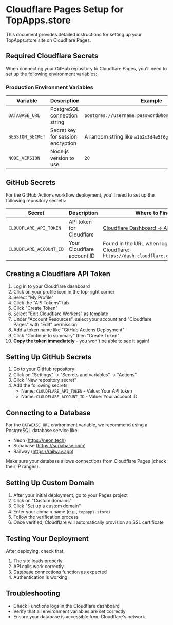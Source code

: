 # Cloudflare Pages Setup for TopApps.store

This document provides detailed instructions for setting up your TopApps.store site on Cloudflare Pages.

## Required Cloudflare Secrets

When connecting your GitHub repository to Cloudflare Pages, you'll need to set up the following environment variables:

### Production Environment Variables

| Variable | Description | Example |
|----------|-------------|---------|
| `DATABASE_URL` | PostgreSQL connection string | `postgres://username:password@hostname:port/database` |
| `SESSION_SECRET` | Secret key for session encryption | A random string like `a1b2c3d4e5f6g7h8i9j0` |
| `NODE_VERSION` | Node.js version to use | `20` |

## GitHub Secrets

For the GitHub Actions workflow deployment, you'll need to set up the following repository secrets:

| Secret | Description | Where to Find |
|--------|-------------|--------------|
| `CLOUDFLARE_API_TOKEN` | API token for Cloudflare | [Cloudflare Dashboard → API Tokens](https://dash.cloudflare.com/profile/api-tokens) |
| `CLOUDFLARE_ACCOUNT_ID` | Your Cloudflare account ID | Found in the URL when logged into Cloudflare: `https://dash.cloudflare.com/ACCOUNT_ID` |

## Creating a Cloudflare API Token

1. Log in to your Cloudflare dashboard
2. Click on your profile icon in the top-right corner
3. Select "My Profile"
4. Click the "API Tokens" tab
5. Click "Create Token"
6. Select "Edit Cloudflare Workers" as template
7. Under "Account Resources", select your account and "Cloudflare Pages" with "Edit" permission
8. Add a token name like "GitHub Actions Deployment"
9. Click "Continue to summary" then "Create Token"
10. **Copy the token immediately** - you won't be able to see it again!

## Setting Up GitHub Secrets

1. Go to your GitHub repository
2. Click on "Settings" → "Secrets and variables" → "Actions"
3. Click "New repository secret"
4. Add the following secrets:
   - Name: `CLOUDFLARE_API_TOKEN` - Value: Your API token
   - Name: `CLOUDFLARE_ACCOUNT_ID` - Value: Your account ID

## Connecting to a Database

For the `DATABASE_URL` environment variable, we recommend using a PostgreSQL database service like:

- Neon (https://neon.tech)
- Supabase (https://supabase.com)
- Railway (https://railway.app)

Make sure your database allows connections from Cloudflare Pages (check their IP ranges).

## Setting Up Custom Domain

1. After your initial deployment, go to your Pages project
2. Click on "Custom domains"
3. Click "Set up a custom domain"
4. Enter your domain name (e.g., `topapps.store`)
5. Follow the verification process
6. Once verified, Cloudflare will automatically provision an SSL certificate

## Testing Your Deployment

After deploying, check that:

1. The site loads properly
2. API calls work correctly
3. Database connections function as expected
4. Authentication is working

## Troubleshooting

- Check Functions logs in the Cloudflare dashboard
- Verify that all environment variables are set correctly
- Ensure your database is accessible from Cloudflare's network